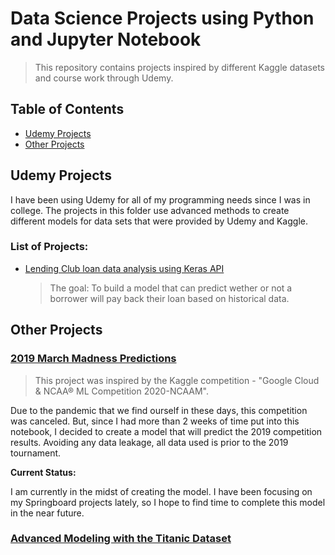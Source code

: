 # Data Science Projects using Python and Jupyter Notebook
> This repository contains projects inspired by different Kaggle datasets and course work through Udemy.

## Table of Contents
   - [Udemy Projects](#udemy-projects)
   - [Other Projects](#2019-march-madness-predictions)

## Udemy Projects

I have been using Udemy for all of my programming needs since I was in college. The projects in this folder use advanced methods to create different models for data sets that were provided by Udemy and Kaggle.

### List of Projects:
   - [Lending Club loan data analysis using Keras API](https://github.com/samdomeier/Data-Science-Projects/blob/master/Udemy_projects/LendingClub_loan_analysis_Keras_API.ipynb)
      > The goal: To build a model that can predict wether or not a borrower will pay back their loan based on historical data.

## Other Projects

### [2019 March Madness Predictions](https://github.com/samdomeier/Data-Science-Projects/blob/master/MarchMadness_2019_predictions.ipynb)
> This project was inspired by the Kaggle competition - "Google Cloud & NCAA® ML Competition 2020-NCAAM".

Due to the pandemic that we find ourself in these days, this competition was canceled. But, since I had more than 2 weeks of time put into this notebook, I decided to create a model that will predict the 2019 competition results. Avoiding any data leakage, all data used is prior to the 2019 tournament.

**Current Status:**

I am currently in the midst of creating the model. I have been focusing on my Springboard projects lately, so I hope to find time to complete this model in the near future.

### [Advanced Modeling with the Titanic Dataset](https://github.com/samdomeier/Data-Science-Projects/blob/master/Titanic%20Kaggle%20Data%20Project.ipynb)
